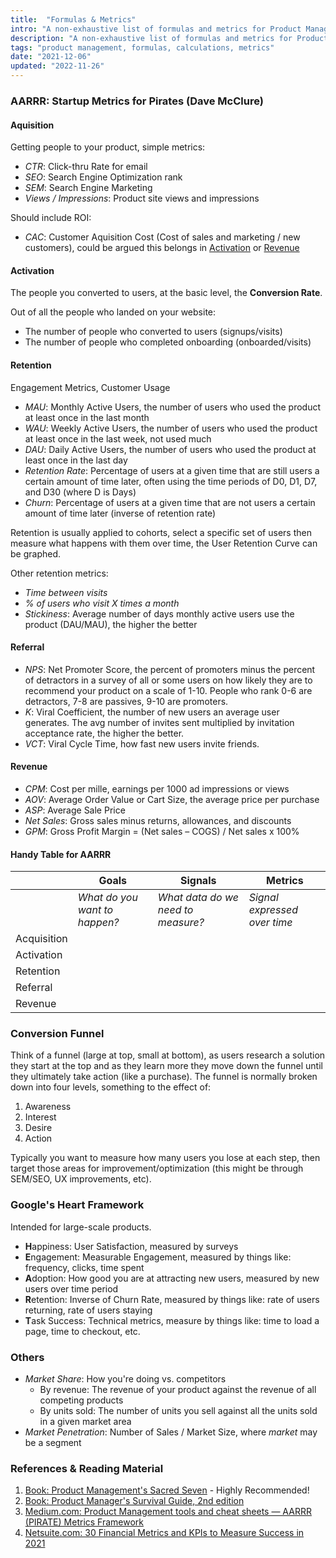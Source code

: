 ```yaml
---
title:  "Formulas & Metrics"
intro: "A non-exhaustive list of formulas and metrics for Product Management."
description: "A non-exhaustive list of formulas and metrics for Product Management."
tags: "product management, formulas, calculations, metrics"
date: "2021-12-06"
updated: "2022-11-26"
---
```


### AARRR: Startup Metrics for Pirates (Dave McClure)

#### Aquisition 

Getting people to your product, simple metrics:

- *CTR*: Click-thru Rate for email
- *SEO*: Search Engine Optimization rank
- *SEM*: Search Engine Marketing
- *Views / Impressions*: Product site views and impressions
 
Should include ROI:

- *CAC*: Customer Aquisition Cost (Cost of sales and marketing / new customers), could be argued this belongs in [Activation](#activation) or [Revenue](#revenue)

#### Activation  

The people you converted to users, at the basic level, the **Conversion Rate**. 

Out of all the people who landed on your website:

- The number of people who converted to users (signups/visits)
- The number of people who completed onboarding (onboarded/visits)

#### Retention 

Engagement Metrics, Customer Usage

- *MAU*: Monthly Active Users, the number of users who used the product at least once in the last month
- *WAU*: Weekly Active Users, the number of users who used the product at least once in the last week, not used much
- *DAU*: Daily Active Users, the number of users who used the product at least once in the last day
- *Retention Rate*: Percentage of users at a given time that are still users a certain amount of time later, often using the time periods of D0, D1, D7, and D30 (where D is Days)
- *Churn*: Percentage of users at a given time that are not users a certain amount of time later (inverse of retention rate)

Retention is usually applied to cohorts, select a specific set of users then measure what happens with them over time, the User Retention Curve can be graphed.

Other retention metrics:

- *Time between visits*
- *% of users who visit X times a month*
- *Stickiness*: Average number of days monthly active users use the product (DAU/MAU), the higher the better

#### Referral  

- *NPS*: Net Promoter Score, the percent of promoters minus the percent of detractors in a survey of all or some users on how likely they are to recommend your product on a scale of 1-10. People who rank 0-6 are detractors, 7-8 are passives, 9-10 are promoters.
- *K*: Viral Coefficient, the number of new users an average user generates. The avg number of invites sent multiplied by invitation acceptance rate, the higher the better.
- *VCT*: Viral Cycle Time, how fast new users invite friends.

#### Revenue  

- *CPM*: Cost per mille, earnings per 1000 ad impressions or views
- *AOV*: Average Order Value or Cart Size, the average price per purchase
- *ASP*: Average Sale Price
- *Net Sales*: Gross sales minus returns, allowances, and discounts
- *GPM*: Gross Profit Margin = (Net sales – COGS) / Net sales x 100% 


#### Handy Table for AARRR

| |Goals|Signals|Metrics|
|-|-|-|-|
| | *What do you want to happen?* | *What data do we need to measure?* | *Signal expressed over time* |
| Acquisition | | | |
| Activation | | | |
| Retention | | | |
| Referral | | | |
| Revenue | | | |

### Conversion Funnel

Think of a funnel (large at top, small at bottom), as users research a solution they start at the top and as they learn more they move down the funnel until they ultimately take action (like a purchase). The funnel is normally broken down into four levels, something to the effect of:

1. Awareness
2. Interest
3. Desire
4. Action

Typically you want to measure how many users you lose at each step, then target those areas for improvement/optimization (this might be through SEM/SEO, UX improvements, etc).

### Google's Heart Framework

Intended for large-scale products.

- **H**appiness: User Satisfaction, measured by surveys
- **E**ngagement: Measurable Engagement, measured by things like: frequency, clicks, time spent
- **A**doption: How good you are at attracting new users, measured by new users over time period
- **R**etention: Inverse of Churn Rate, measured by things like: rate of users returning, rate of users staying
- **T**ask Success: Technical metrics, measure by things like: time to load a page, time to checkout, etc.

### Others

- *Market Share*: How you're doing vs. competitors
  - By revenue: The revenue of your product against the revenue of all competing products
  - By units sold: The number of units you sell against all the units sold in a given market area
- *Market Penetration*: Number of Sales / Market Size, where *market* may be a segment



### References & Reading Material

1. [Book: Product Management's Sacred Seven](https://pmsacredseven.com/) - Highly Recommended!
1. [Book: Product Manager's Survival Guide, 2nd edition](https://www.oreilly.com/library/view/the-product-managers/9781260135244/)
1. [Medium.com: Product Management tools and cheat sheets — AARRR (PIRATE) Metrics Framework](https://matthewknoot.medium.com/product-management-tools-and-cheat-sheets-aarrr-pirate-metrics-framework-78abce368e8f)
1. [Netsuite.com: 30 Financial Metrics and KPIs to Measure Success in 2021](https://www.netsuite.com/portal/resource/articles/accounting/financial-kpis-metrics.shtml)